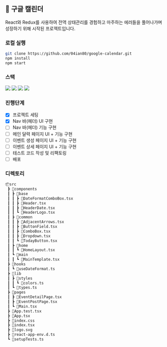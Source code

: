 ## 📆 구글 캘린더
React와 Redux를 사용하여 전역 상태관리를 경험하고 마주하는 에러들을 풀어나가며 성장하기 위해 시작된 프로젝트입니다.

### 로컬 실행
```bash
git clone https://github.com/04ian80/google-calendar.git
npm install
npm start
```

### 스택
<div style='align:center;'>
  <img src="https://img.shields.io/badge/react-61DAFB?style=for-the-badge&logo=react&logoColor=black"/>
  <img src="https://img.shields.io/badge/typescript-3178C6?style=for-the-badge&logo=typescript&logoColor=white"/>
  <img src="https://img.shields.io/badge/redux-764ABC?style=for-the-badge&logo=redux&logoColor=white"/>
  <img src="https://img.shields.io/badge/styled_components-DB7093?style=for-the-badge&logo=styledcomponents&logoColor=white"/>
</div>

### 진행단계
- [x] 프로젝트 세팅
- [x] Nav 바(헤더) UI 구현
- [ ] Nav 바(헤더) 기능 구현
- [ ] 메인 달력 페이지 UI + 기능 구현
- [ ] 이벤트 생성 페이지 UI + 기능 구현
- [ ] 이벤트 상세 페이지 UI + 기능 구현
- [ ] 테스트 코드 작성 및 리팩토링
- [ ] 배포

### 디렉토리
```bash
📦src
 ┣ 📂components
 ┃ ┣ 📂base
 ┃ ┃ ┣ 📜DateFormatComboBox.tsx
 ┃ ┃ ┣ 📜Header.tsx
 ┃ ┃ ┣ 📜HeaderDate.tsx
 ┃ ┃ ┗ 📜HeaderLogo.tsx
 ┃ ┣ 📂common
 ┃ ┃ ┣ 📜AdjacentArrows.tsx
 ┃ ┃ ┣ 📜ButtonField.tsx
 ┃ ┃ ┣ 📜ComboBox.tsx
 ┃ ┃ ┣ 📜Dropdown.tsx
 ┃ ┃ ┗ 📜TodayButton.tsx
 ┃ ┣ 📂home
 ┃ ┃ ┗ 📜HomeLayout.tsx
 ┃ ┗ 📂main
 ┃ ┃ ┗ 📜MainTemplate.tsx
 ┣ 📂hooks
 ┃ ┗ 📜useDateFormat.ts
 ┣ 📂lib
 ┃ ┣ 📂styles
 ┃ ┃ ┗ 📜colors.ts
 ┃ ┗ 📜types.ts
 ┣ 📂pages
 ┃ ┣ 📜EventDetailPage.tsx
 ┃ ┣ 📜EventPostPage.tsx
 ┃ ┗ 📜Main.tsx
 ┣ 📜App.test.tsx
 ┣ 📜App.tsx
 ┣ 📜index.css
 ┣ 📜index.tsx
 ┣ 📜logo.svg
 ┣ 📜react-app-env.d.ts
 ┗ 📜setupTests.ts
```

